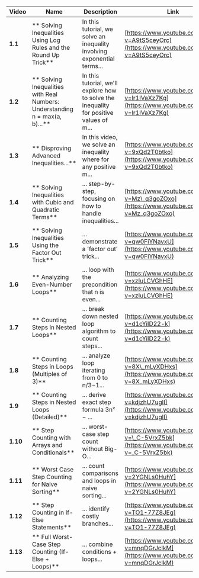 | Video    | Name                                                                                 | Description                                                                             | Link                                                                                        | Length   |
| -------- | ------------------------------------------------------------------------------------ | --------------------------------------------------------------------------------------- | ------------------------------------------------------------------------------------------- | -------- |
| **1.1**  | ** Solving Inequalities Using Log Rules and the Round Up Trick**            | In this tutorial, we solve an inequality involving exponential terms...                 | [https://www.youtube.com/watch?v=A9tS5ceyOrc](https://www.youtube.com/watch?v=A9tS5ceyOrc)  | 00:13:54 |
| **1.2**  | ** Solving Inequalities with Real Numbers: Understanding n = max(a, b)...** | In this tutorial, we'll explore how to solve the inequality for positive values of m... | [https://www.youtube.com/watch?v=lr1IVaXz7Kg](https://www.youtube.com/watch?v=lr1IVaXz7Kg)  | 00:37:55 |
| **1.3**  | ** Disproving Advanced Inequalities...**                                    | In this video, we solve an inequality where for any positive m...                       | [https://www.youtube.com/watch?v=9xQd2T0btko](https://www.youtube.com/watch?v=9xQd2T0btko)  | 00:06:48 |
| **1.4**  | ** Solving Inequalities with Cubic and Quadratic Terms**                    | ... step-by-step, focusing on how to handle inequalities...                             | [https://www.youtube.com/watch?v=Mz\_q3goZOxo](https://www.youtube.com/watch?v=Mz_q3goZOxo) | 00:26:14 |
| **1.5**  | ** Solving Inequalities Using the Factor Out Trick**                        | ... demonstrate a 'factor out' trick...                                                 | [https://www.youtube.com/watch?v=qw0FiYNavxU](https://www.youtube.com/watch?v=qw0FiYNavxU)  | 00:15:59 |
| **1.6**  | ** Analyzing Even-Number Loops**                                            | ... loop with the precondition that n is even...                                        | [https://www.youtube.com/watch?v=xzIuLCVGhHE](https://www.youtube.com/watch?v=xzIuLCVGhHE)  | 00:13:15 |
| **1.7**  | ** Counting Steps in Nested Loops**                                         | ... break down nested loop algorithm to count steps...                                  | [https://www.youtube.com/watch?v=d1cYiID22-k](https://www.youtube.com/watch?v=d1cYiID22-k)  | 00:19:16 |
| **1.8**  | ** Counting Steps in Loops (Multiples of 3)**                               | ... analyze loop iterating from 0 to n/3−1...                                           | [https://www.youtube.com/watch?v=8X\_mLyXDHxs](https://www.youtube.com/watch?v=8X_mLyXDHxs) | 00:05:03 |
| **1.9**  | ** Counting Steps in Nested Loops (Detailed)**                              | ... derive exact step formula 3n² − ...                                                 | [https://www.youtube.com/watch?v=kdjzhU7uglI](https://www.youtube.com/watch?v=kdjzhU7uglI)  | 00:12:16 |
| **1.10** | ** Step Counting with Arrays and Conditionals**                             | ... worst-case step count without Big-O...                                              | [https://www.youtube.com/watch?v=\_C-5VrxZ5bk](https://www.youtube.com/watch?v=_C-5VrxZ5bk) | 00:06:25 |
| **1.11** | ** Worst Case Step Counting for Naive Sorting**                             | ... count comparisons and loops in naive sorting...                                     | [https://www.youtube.com/watch?v=2YGNLs0HuhY](https://www.youtube.com/watch?v=2YGNLs0HuhY)  | 00:16:48 |
| **1.12** | ** Step Counting in If-Else Statements**                                    | ... identify costly branches...                                                         | [https://www.youtube.com/watch?v=TO1-77Z8JEg](https://www.youtube.com/watch?v=TO1-77Z8JEg)  | 00:13:28 |
| **1.13** | ** Full Worst-Case Step Counting (If-Else + Loops)**                        | ... combine conditions + loops...                                                       | [https://www.youtube.com/watch?v=mnqDGrJclkM](https://www.youtube.com/watch?v=mnqDGrJclkM)  | 00:07:49 |

